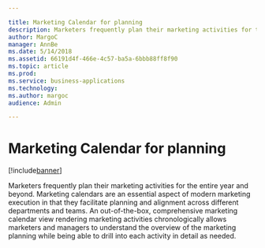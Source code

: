 ```yaml
---

title: Marketing Calendar for planning
description: Marketers frequently plan their marketing activities for the entire year and beyond.
author: MargoC
manager: AnnBe
ms.date: 5/14/2018
ms.assetid: 66191d4f-466e-4c57-ba5a-6bbb88ff8f90
ms.topic: article
ms.prod: 
ms.service: business-applications
ms.technology: 
ms.author: margoc
audience: Admin

---
```

#  Marketing Calendar for planning




[!include[banner](../../includes/banner.md)]

Marketers frequently plan their marketing activities for the entire year and
beyond. Marketing calendars are an essential aspect of modern marketing
execution in that they facilitate planning and alignment across different
departments and teams. An out-of-the-box, comprehensive marketing calendar view
rendering marketing activities chronologically allows marketers and managers to
understand the overview of the marketing planning while being able to drill into
each activity in detail as needed.
